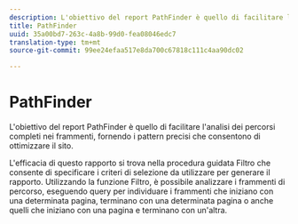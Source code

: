 ```yaml
---
description: L'obiettivo del report PathFinder è quello di facilitare l'analisi dei percorsi completi nei frammenti, fornendo i pattern precisi che consentono di ottimizzare il sito.
title: PathFinder
uuid: 35a00bd7-263c-4a8b-99d0-fea08046edc7
translation-type: tm+mt
source-git-commit: 99ee24efaa517e8da700c67818c111c4aa90dc02

---
```



# PathFinder

L'obiettivo del report PathFinder è quello di facilitare l'analisi dei percorsi completi nei frammenti, fornendo i pattern precisi che consentono di ottimizzare il sito.

L'efficacia di questo rapporto si trova nella procedura guidata Filtro che consente di specificare i criteri di selezione da utilizzare per generare il rapporto. Utilizzando la funzione Filtro, è possibile analizzare i frammenti di percorso, eseguendo query per individuare i frammenti che iniziano con una determinata pagina, terminano con una determinata pagina o anche quelli che iniziano con una pagina e terminano con un'altra.
